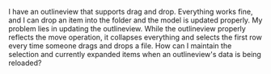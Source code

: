 I have an outlineview that supports drag and drop.  Everything works fine, and I can drop an item into the folder and the model is updated properly.  My problem lies in updating the outlineview.  While the outlineview properly reflects the move operation, it collapses everything and selects the first row every time someone drags and drops a file.  How can I maintain the selection and currently expanded items when an outlineview's data is being reloaded?
